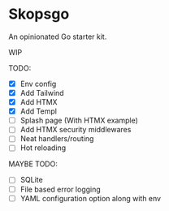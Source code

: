 # Skopsgo
An opinionated Go starter kit.

WIP

TODO:
- [x] Env config
- [x] Add Tailwind
- [x] Add HTMX
- [x] Add Templ
- [ ] Splash page (With HTMX example)
- [ ] Add HTMX security middlewares
- [ ] Neat handlers/routing
- [ ] Hot reloading

MAYBE TODO:
- [ ] SQLite
- [ ] File based error logging
- [ ] YAML configuration option along with env
